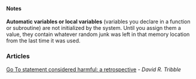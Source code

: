 #### Notes ####

__Automatic variables or local variables__ (variables you declare in a function or subroutine) are not initialized by the system. Until you assign them a value, they contain whatever random junk was left in that memory location from the last time it was used. 

### Articles ###

[Go To statement considered harmful: a retrospective](http://david.tribble.com/text/goto.html) - _David R. Tribble_